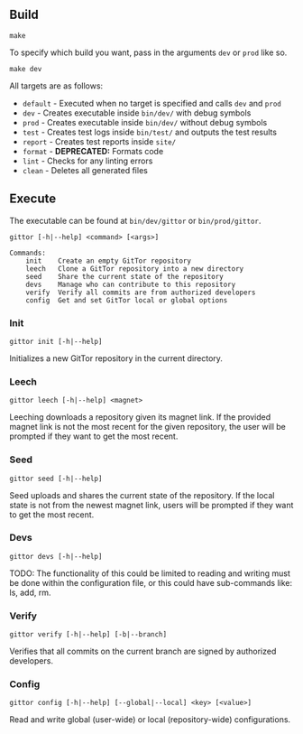 ## Build

```
make
```

To specify which build you want, pass in the arguments `dev` or `prod` like so.

```
make dev
```

All targets are as follows:
* `default` - Executed when no target is specified and calls `dev` and `prod`
* `dev` - Creates executable inside `bin/dev/` with debug symbols
* `prod` - Creates executable inside `bin/dev/` without debug symbols
* `test` - Creates test logs inside `bin/test/` and outputs the test results
* `report` - Creates test reports inside `site/`
* `format` - **DEPRECATED:** Formats code
* `lint` - Checks for any linting errors
* `clean` - Deletes all generated files

## Execute

The executable can be found at `bin/dev/gittor` or `bin/prod/gittor`.

```
gittor [-h|--help] <command> [<args>]

Commands:
    init    Create an empty GitTor repository
    leech   Clone a GitTor repository into a new directory
    seed    Share the current state of the repository
    devs    Manage who can contribute to this repository
    verify  Verify all commits are from authorized developers
    config  Get and set GitTor local or global options
```

### Init

```
gittor init [-h|--help]
```
Initializes a new GitTor repository in the current directory.

### Leech

```
gittor leech [-h|--help] <magnet>
```
Leeching downloads a repository given its magnet link.
If the provided magnet link is not the most recent for the given repository, the user will be prompted if they want to get the most recent.

### Seed

```
gittor seed [-h|--help]
```
Seed uploads and shares the current state of the repository.
If the local state is not from the newest magnet link, users will be prompted if they want to get the most recent.

### Devs

```
gittor devs [-h|--help]
```
TODO: The functionality of this could be limited to reading and writing must be done within the configuration file, or this could have sub-commands like: ls, add, rm.

### Verify

```
gittor verify [-h|--help] [-b|--branch]
```
Verifies that all commits on the current branch are signed by authorized developers.

### Config

```
gittor config [-h|--help] [--global|--local] <key> [<value>]
```
Read and write global (user-wide) or local (repository-wide) configurations.
